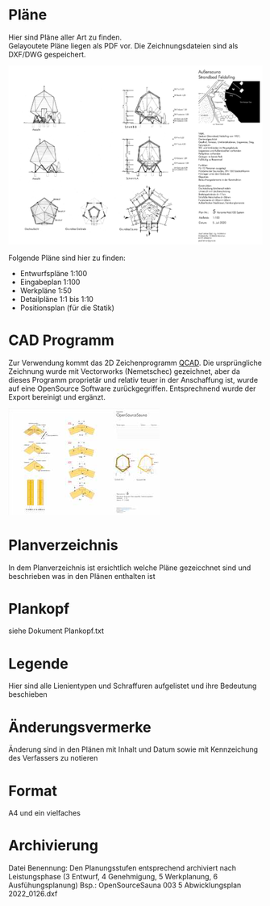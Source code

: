 # Pläne
Hier sind Pläne aller Art zu finden.  
Gelayoutete Pläne liegen als PDF vor. 
Die Zeichnungsdateien sind als DXF/DWG gespeichert.

![Plan](OpenSourceSauna-Plan.jpg)

Folgende Pläne sind hier zu finden:
- Entwurfspläne 1:100
- Eingabeplan 1:100
- Werkpläne 1:50
- Detailpläne 1:1 bis 1:10
- Positionsplan (für die Statik) 

# CAD Programm
Zur Verwendung kommt das 2D Zeichenprogramm [QCAD](https://qcad.org/en/). Die ursprüngliche Zeichnung wurde mit Vectorworks (Nemetschec) gezeichnet, aber da dieses Programm proprietär und relativ teuer in der Anschaffung ist, wurde auf eine OpenSource Software zurückgegriffen. Entsprechnend wurde der Export bereinigt und ergänzt.

![CAD](CAD.jpg)

# Planverzeichnis
In dem Planverzeichnis ist ersichtlich welche Pläne gezeicchnet sind und beschrieben was in den Plänen enthalten ist

# Plankopf
siehe Dokument Plankopf.txt

# Legende
Hier sind alle Lienientypen und Schraffuren aufgelistet und ihre Bedeutung beschieben

# Änderungsvermerke
Änderung sind in den Plänen mit Inhalt und Datum sowie mit Kennzeichung des Verfassers zu notieren

# Format
A4 und ein vielfaches

# Archivierung
Datei Benennung: Den Planungsstufen entsprechend archiviert nach Leistungsphase (3 Entwurf, 4 Genehmigung, 5 Werkplanung, 6 Ausfühungsplanung)
Bsp.: OpenSourceSauna 003 5 Abwicklungsplan 2022_0126.dxf
